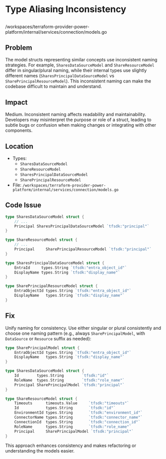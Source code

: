 # Type Aliasing Inconsistency

##

/workspaces/terraform-provider-power-platform/internal/services/connection/models.go

## Problem

The model structs representing similar concepts use inconsistent naming strategies. For example, `SharesDataSourceModel` and `ShareResourceModel` differ in singular/plural naming, while their internal types use slightly different names (`SharesPrincipalDataSourceModel` vs `SharePrincipalResourceModel`). This inconsistent naming can make the codebase difficult to maintain and understand.

## Impact

Medium. Inconsistent naming affects readability and maintainability. Developers may misinterpret the purpose or role of a struct, leading to subtle bugs or confusion when making changes or integrating with other components.

## Location

- Types:
  - `SharesDataSourceModel`
  - `ShareResourceModel`
  - `SharesPrincipalDataSourceModel`
  - `SharePrincipalResourceModel`
- File: `/workspaces/terraform-provider-power-platform/internal/services/connection/models.go`

## Code Issue

```go
type SharesDataSourceModel struct {
	// ...
	Principal SharesPrincipalDataSourceModel `tfsdk:"principal"`
}

type ShareResourceModel struct {
	// ...
	Principal     SharePrincipalResourceModel `tfsdk:"principal"`
}

type SharesPrincipalDataSourceModel struct {
	EntraId     types.String `tfsdk:"entra_object_id"`
	DisplayName types.String `tfsdk:"display_name"`
}

type SharePrincipalResourceModel struct {
	EntraObjectId types.String `tfsdk:"entra_object_id"`
	DisplayName   types.String `tfsdk:"display_name"`
}
```

## Fix

Unify naming for consistency. Use either singular or plural consistently and choose one naming pattern (e.g., always `SharePrincipalModel`, with `DataSource` or `Resource` suffix as needed):

```go
type SharePrincipalModel struct {
	EntraObjectId types.String `tfsdk:"entra_object_id"`
	DisplayName   types.String `tfsdk:"display_name"`
}

type SharesDataSourceModel struct {
	Id        types.String        `tfsdk:"id"`
	RoleName  types.String        `tfsdk:"role_name"`
	Principal SharePrincipalModel `tfsdk:"principal"`
}

type ShareResourceModel struct {
	Timeouts      timeouts.Value     `tfsdk:"timeouts"`
	Id            types.String       `tfsdk:"id"`
	EnvironmentId types.String       `tfsdk:"environment_id"`
	ConnectorName types.String       `tfsdk:"connector_name"`
	ConnectionId  types.String       `tfsdk:"connection_id"`
	RoleName      types.String       `tfsdk:"role_name"`
	Principal     SharePrincipalModel `tfsdk:"principal"`
}
```

This approach enhances consistency and makes refactoring or understanding the models easier.
